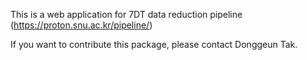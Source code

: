 This is a web application for 7DT data reduction pipeline (https://proton.snu.ac.kr/pipeline/)

If you want to contribute this package, please contact Donggeun Tak.
